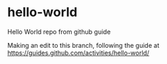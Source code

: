 # hello-world
Hello World repo from github guide

Making an edit to this branch, following the guide at https://guides.github.com/activities/hello-world/
